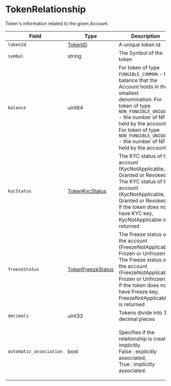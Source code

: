 # TokenRelationship

Token's information related to the given Account.

| Field                   | Type                                      | Description                                                                                                                                                                                                                                                              |
| ----------------------- | ----------------------------------------- | ------------------------------------------------------------------------------------------------------------------------------------------------------------------------------------------------------------------------------------------------------------------------ |
| `tokenId`               | [TokenID](tokenid.md)                     | A unique token id                                                                                                                                                                                                                                                        |
| `symbol`                | string                                    | The Symbol of the token                                                                                                                                                                                                                                                  |
| `balance`               | uint64                                    | For token of type `FUNGIBLE_COMMON` - the balance that the Account holds in the smallest denomination. For token of type `NON_FUNGIBLE_UNIQUE` - the number of NFTs held by the account For token of type `NON_FUNGIBLE_UNIQUE` - the number of NFTs held by the account |
| `kycStatus`             | [TokenKycStatus](tokenkycstatus.md)       | The KYC status of the account (KycNotApplicable, Granted or Revoked). The KYC status of the account (KycNotApplicable, Granted or Revoked). If the token does not have KYC key, KycNotApplicable is returned                                                             |
| `freezeStatus`          | [TokenFreezeStatus](tokenfreezestatus.md) | The Freeze status of the account (FreezeNotApplicable, Frozen or Unfrozen). The Freeze status of the account (FreezeNotApplicable, Frozen or Unfrozen). If the token does not have Freeze key, FreezeNotApplicable is returned                                           |
| `decimals`              | uint32                                    | Tokens divide into 10 decimal pieces                                                                                                                                                                                                                                     |
| `automatic_association` | bool                                      | <p>Specifies if the relationship is created implicitly.<br>False : explicitly associated,<br>True : implicitly associated.</p>                                                                                                                                                                                                                                                |
